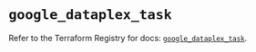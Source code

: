 # `google_dataplex_task`

Refer to the Terraform Registry for docs: [`google_dataplex_task`](https://registry.terraform.io/providers/hashicorp/google/6.19.0/docs/resources/dataplex_task).
